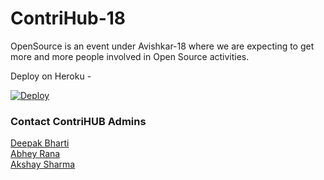 # ContriHub-18
OpenSource is an event under Avishkar-18 where we are expecting to get more and more people involved in Open Source activities.


Deploy on Heroku - 

[![Deploy](https://www.herokucdn.com/deploy/button.png)](https://heroku.com/deploy)

<h3>Contact ContriHUB Admins </h3>

<a href="mailto:deepakbharti@mnnit.ac.in">Deepak Bharti</a><br>
<a href="mailto:abhey.mmnit@gmail.com">Abhey Rana</a><br>
<a href="mailto:akshay31057@gmail.com">Akshay Sharma</a>
